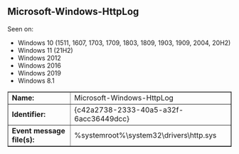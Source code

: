 ## Microsoft-Windows-HttpLog

Seen on:
* Windows 10 (1511, 1607, 1703, 1709, 1803, 1809, 1903, 1909, 2004, 20H2)
* Windows 11 (21H2)
* Windows 2012
* Windows 2016
* Windows 2019
* Windows 8.1

<table border="1" class="docutils">
  <tbody>
    <tr>
      <td><b>Name:</b></td>
      <td>Microsoft-Windows-HttpLog</td>
    </tr>
    <tr>
      <td><b>Identifier:</b></td>
      <td>{c42a2738-2333-40a5-a32f-6acc36449dcc}</td>
    </tr>
    <tr>
      <td><b>Event message file(s):</b></td>
      <td>%systemroot%\system32\drivers\http.sys</td>
    </tr>
  </tbody>
</table>

&nbsp;

